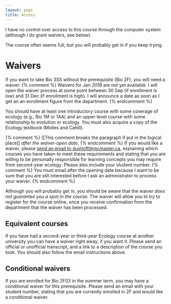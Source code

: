 ```yaml
---
layout: page
title: Access
---
```


I have no control over access to this course through the computer system (although I do grant waivers, see below).

The course often seems full, but you will probably get in if you keep trying.

# Waivers 

If you want to take Bio 3SS without the prerequisite (Bio 2F), you will need a waiver.
{% comment %}
Waivers for Jan 2018 are not yet available. I will open the waiver process at some point between 30 Sep (if enrollment is low) and 31 Dec (if enrollment is high). I will announce a date as soon as I get an an enrollment figure from the department.
{% endcomment %}

You should have at least one introductory course with some coverage of ecology (e.g., Bio 1M or 1AA) and an upper-level course with some relationship to evolution or ecology.  You must also acquire a copy of the Ecology textbook (Molles and Cahill).

{% comment %}
[[This comment breaks the paragraph if put in the logical place]]
_after the waiver-open date_,
{% endcomment %}
If you would like a waiver, please [send an email to dushoff@mcmaster.ca](mailto:dushoff@mcmaster.ca),
explaining which courses you have taken to meet these requirements and stating that you are willing to be personally responsible for learning concepts you may require from second-year ecology.  Please also include your student number. 
{% comment %}
You must email after the opening date because I want to be sure that you are still interested before I ask an administrator to process your waiver. 
{% endcomment %}

Although you will probably get in, you should be aware that the waiver _does not guarantee you a spot in the course._  The waiver will allow you to try to register for the course online, once you receive confirmation from the department that the waiver has been processed.

## Equivalent courses 

If you have had a second-year or third-year Ecology course at another university you can have a waiver right away, if you want it. Please send an official or unofficial transcript, and a link to a description of the course you took. You should also follow the email instructions above.

## Conditional waivers 

If you are enrolled for Bio 2F03 in the summer term, you may have a conditional waiver for this prerequisite.  Please send an email with your student number, stating that you are currently enrolled in 2F and would like a conditional waiver.

